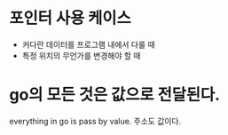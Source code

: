 # 포인터 사용 케이스
* 커다란 데이터를 프로그램 내에서 다룰 때
* 특정 위치의 무언가를 변경해야 할 때

# go의 모든 것은 값으로 전달된다.
 everything in go is pass by value.
 주소도 값이다.

